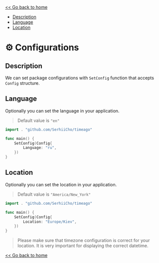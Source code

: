 [<< Go back to home](https://github.com/SerhiiCho/timeago/blob/master/README.md)

- [Description](#description)
- [Language](#language)
- [Location](#location)

# ⚙️ Configurations

## Description

We can set package configurations with `SetConfig` function that accepts `Config` structure.

## Language

Optionally you can set the language in your application.

> Default value is `"en"`

```go
import . "github.com/SerhiiCho/timeago"

func main() {
    SetConfig(Config{
        Language: "ru",
    })
}
```

## Location

Optionally you can set the location in your application.

> Default value is `"America/New_York"`

```go
import . "github.com/SerhiiCho/timeago"

func main() {
    SetConfig(Config{
        Location: "Europe/Kiev",
    })
}
```

> Please make sure that timezone configuration is correct for your location. It is very important for displaying the correct datetime.

[<< Go back to home](https://github.com/SerhiiCho/timeago/blob/master/README.md)